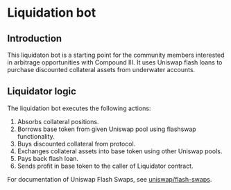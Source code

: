 # Liquidation bot

## Introduction

This liquidaton bot is a starting point for the community members interested in arbitrage opportunities with Compound III. It uses Uniswap flash loans to purchase discounted collateral assets from underwater accounts.

## Liquidator logic

The liquidation bot executes the following actions:
1. Absorbs collateral positions.
2. Borrows base token from given Uniswap pool using flashswap functionality.
3. Buys discounted collateral from protocol.
4. Exchanges collateral assets into base token using other Uniswap pools.
5. Pays back flash loan.
6. Sends profit in base token to the caller of Liquidator contract.


For documentation of Uniswap Flash Swaps, see [uniswap/flash-swaps](https://docs.uniswap.org/protocol/guides/flash-integrations/inheritance-constructors).
